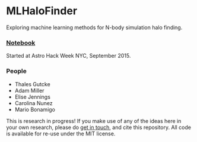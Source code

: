 # MLHaloFinder

Exploring machine learning methods for N-body simulation halo finding.

### [Notebook](https://github.com/thalesada/MLHaloFinder/blob/master/HaloFinder.ipynb)

Started at Astro Hack Week NYC, September 2015.

### People

* Thales Gutcke
* Adam Miller
* Elise Jennings
* Carolina Nunez 
* Mario Bonamigo

This is research in progress! If you make use of any of the ideas here in your own research, please do [get in touch](https://github.com/thalesada/MLHaloFinder/issues), and cite this repository. All code is available for re-use under the MIT license.
